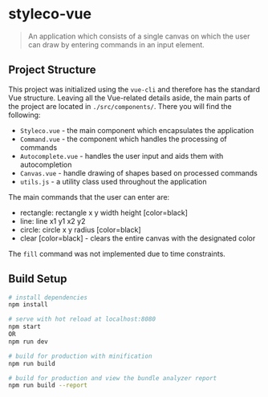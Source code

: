 # styleco-vue

> An application which consists of a single canvas on which the user can draw by entering commands in an input element.

## Project Structure

This project was initialized using the `vue-cli` and therefore has the standard Vue structure. Leaving all the Vue-related details aside, the main parts of the project are located in `./src/components/`. There you will find the following:
- `Styleco.vue` - the main component which encapsulates the application
- `Command.vue` - the component which handles the processing of commands
- `Autocomplete.vue` - handles the user input and aids them with autocompletion
- `Canvas.vue` - handle drawing of shapes based on processed commands
- `utils.js` - a utility class used throughout the application

The main commands that the user can enter are:
- rectangle: rectangle x y width height [color=black]
- line: line x1 y1 x2 y2
- circle: circle x y radius [color=black]
- clear [color=black] - clears the entire canvas with the designated color

The `fill` command was not implemented due to time constraints. 


## Build Setup

``` bash
# install dependencies
npm install

# serve with hot reload at localhost:8080
npm start
OR
npm run dev

# build for production with minification
npm run build

# build for production and view the bundle analyzer report
npm run build --report
```
